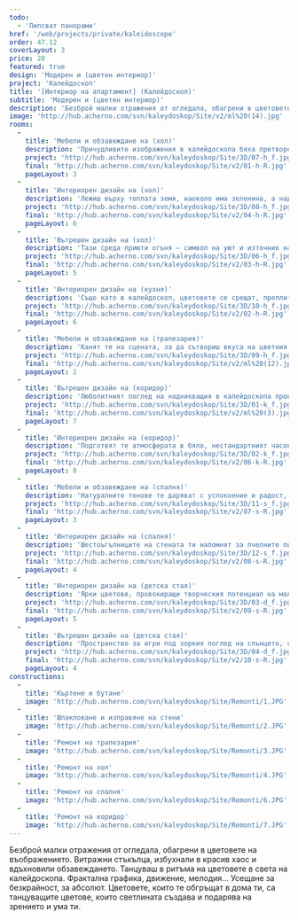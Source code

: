 ```yaml
---
todo:
  - 'Липсват панорами'
href: '/web/projects/private/kaleidoscope'
order: 47.12
coverLayout: 3
price: 20
featured: true
design: 'Модерен и (цветен интериор)'
project: 'Калейдоскоп'
title: '[Интериор на апартамент] (Калейдоскоп)'
subtitle: 'Модерен и (цветен интериор)'
description: 'Безброй малки отражения от огледала, обагрени в цветовете на въображението. Витражни стъкълца, избухнали в красив хаос и вдъхновили обзавеждането. Танцуваш в ритъма на цветовете в света на калейдоскопа. Фрактална графика, движение, мелодия…'
image: 'http://hub.acherno.com/svn/kaleydoskop/Site/v2/ml%20(14).jpg'
rooms:
  -
    title: 'Мебели и обзавеждане на (хол)'
    description: 'Причудливите изображения в калейдоскопа бяха претворени, за да се превърнат във вдъхновение за вълшебния интериор на хола. Студенината на небесносиньото и топлината на земното кафяво се срещнаха, за да създадат домашния хоризонт.'
    project: 'http://hub.acherno.com/svn/kaleydoskop/Site/3D/07-h_f.jpg'
    final: 'http://hub.acherno.com/svn/kaleydoskop/Site/v2/01-h-R.jpg'
    pageLayout: 3
  -    
    title: 'Интериорен дизайн на (хол)'
    description: 'Лежиш върху топлата земя, наоколо има зеленина, а над теб се простира синьото небе.'
    project: 'http://hub.acherno.com/svn/kaleydoskop/Site/3D/08-h_f.jpg'
    final: 'http://hub.acherno.com/svn/kaleydoskop/Site/v2/04-h-R.jpg'
    pageLayout: 6
  -
    title: 'Вътрешен дизайн на (хол)'
    description: 'Тази среда приюти огъня – символ на уют и източник на топлина за теб и семейството ти. Светло и тъмно. Дърво и метал. Цветове и енергия.'
    project: 'http://hub.acherno.com/svn/kaleydoskop/Site/3D/06-h_f.jpg'
    final: 'http://hub.acherno.com/svn/kaleydoskop/Site/v2/03-h-R.jpg'
    pageLayout: 5
  -
    title: 'Интериорен дизайн на (кухня)'
    description: 'Също като в калейдоскоп, цветовете се срещат, преплитат и разминават. В кухнята застиналата картина на колоритния танц е с главни герои бяло, бледосиньо, бежово и дървесни нюанси. На пода в едно са събрани десетки фигурални истории без начало и край.'
    project: 'http://hub.acherno.com/svn/kaleydoskop/Site/3D/10-h_f.jpg'
    final: 'http://hub.acherno.com/svn/kaleydoskop/Site/v2/02-h-R.jpg'
    pageLayout: 6
  -
    title: 'Мебели и обзавеждане на (трапезария)'
    description: 'Канят те на сцената, за да сътвориш вкуса на цветния живот и да го поднесеш на масата, обградена от проводниците на настроението: синьо, жълто, бяло и черно.'
    project: 'http://hub.acherno.com/svn/kaleydoskop/Site/3D/09-h_f.jpg'
    final: 'http://hub.acherno.com/svn/kaleydoskop/Site/v2/ml%20(12).jpg'
    pageLayout: 2
  -
    title: 'Вътрешен дизайн на (коридор)'
    description: 'Любопитният поглед на надникващия в калейдоскопа прониква в него през отвор, обещаващ необикновена феерия на цветовете. Пространството на коридора също ти обещава особено преживяване, когато влизаш в апартамента.'
    project: 'http://hub.acherno.com/svn/kaleydoskop/Site/3D/01-k_f.jpg'
    final: 'http://hub.acherno.com/svn/kaleydoskop/Site/v2/ml%20(3).jpg'
    pageLayout: 7
  - 
    title: 'Интериорен дизайн на (коридор)'
    description: 'Подготвят те атмосферата в бяло, нестандартният часовник с „лъчи“, сочещи часовете, и неправилните форми – както на помещението, така и на мебелите и предметите в него.'
    project: 'http://hub.acherno.com/svn/kaleydoskop/Site/3D/02-k_f.jpg'
    final: 'http://hub.acherno.com/svn/kaleydoskop/Site/v2/06-k-R.jpg'
    pageLayout: 8
  -
    title: 'Мебели и обзавеждане на (спалня)'
    description: 'Натуралните тонове те даряват с успокоение и радост, с живост и сила. Също като в природата. Зеленото те зарежда с положителни мисли най-малко за цял ден, а кафявото – със самоувереност.'
    project: 'http://hub.acherno.com/svn/kaleydoskop/Site/3D/11-s_f.jpg'
    final: 'http://hub.acherno.com/svn/kaleydoskop/Site/v2/07-s-R.jpg'
    pageLayout: 3
  - 
    title: 'Интериорен дизайн на (спалня)'
    description: 'Шестоъгълниците на стената ти напомнят за пчелните пити и кошери – за домовете на работливите пчели, подслаждащи живота ни в резултат на много усилия. Нов ден за теб, нови предизвикателства и нови успехи. '
    project: 'http://hub.acherno.com/svn/kaleydoskop/Site/3D/12-s_f.jpg'
    final: 'http://hub.acherno.com/svn/kaleydoskop/Site/v2/08-s-R.jpg'
    pageLayout: 4
  - 
    title: 'Интериорен дизайн на (детска стая)'
    description: 'Ярки цветове, провокиращи творческия потенциал на малкия откривател. Стая, в която твоят малчуган се учи да бъде смел и с усмивка на лицето.'
    project: 'http://hub.acherno.com/svn/kaleydoskop/Site/3D/03-d_f.jpg'
    final: 'http://hub.acherno.com/svn/kaleydoskop/Site/v2/09-s-R.jpg'
    pageLayout: 5
  -
    title: 'Вътрешен дизайн на (детска стая)'
    description: 'Пространство за игри под зоркия поглед на слънцето, сред дълбокото тъмнотюркоазено и яркото патешко жълто, с което бяхме най-щедри, защото се възприема като цвета на щастието.'
    project: 'http://hub.acherno.com/svn/kaleydoskop/Site/3D/04-d_f.jpg'
    final: 'http://hub.acherno.com/svn/kaleydoskop/Site/v2/10-s-R.jpg'
    pageLayout: 4
constructions:
  -
    title: 'Къртене и бутане'
    image: 'http://hub.acherno.com/svn/kaleydoskop/Site/Remonti/1.JPG'
  -
    title: 'Шпакловане и изправяне на стени'
    image: 'http://hub.acherno.com/svn/kaleydoskop/Site/Remonti/2.JPG'
  -
    title: 'Ремонт на трапезария'
    image: 'http://hub.acherno.com/svn/kaleydoskop/Site/Remonti/3.JPG'
  -
    title: 'Ремонт на хол'
    image: 'http://hub.acherno.com/svn/kaleydoskop/Site/Remonti/4.JPG'
  -
    title: 'Ремонт на спалня'
    image: 'http://hub.acherno.com/svn/kaleydoskop/Site/Remonti/6.JPG'
  - 
    title: 'Ремонт на коридор'
    image: 'http://hub.acherno.com/svn/kaleydoskop/Site/Remonti/7.JPG'
---
```

Безброй малки отражения от огледала, обагрени в цветовете на въображението. Витражни стъкълца, избухнали в красив хаос и вдъхновили обзавеждането. Танцуваш в ритъма на цветовете в света на калейдоскопа. Фрактална графика, движение, мелодия… Усещане за безкрайност, за абсолют. Цветовете, които те обгръщат в дома ти, са танцуващите цветове, които светлината създава и подарява на зрението и ума ти.
